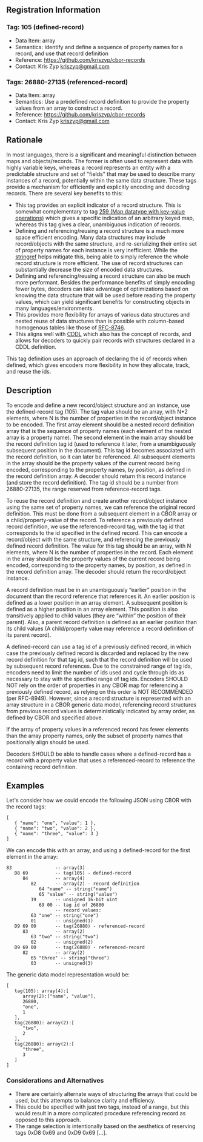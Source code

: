 ## Registration Information

### Tag: 105 (defined-record)
* Data Item: array
* Semantics: Identify and define a sequence of property names for a record, and use that record definition
* Reference: https://github.com/kriszyp/cbor-records
* Contact: Kris Zyp <kriszyp@gmail.com>

### Tags: 26880-27135 (referenced-record)
* Data Item: array
* Semantics: Use a predefined record definition to provide the property values from an array to construct a record.
* Reference: https://github.com/kriszyp/cbor-records
* Contact: Kris Zyp <kriszyp@gmail.com>

## Rationale

In most languages, there is a significant and meaningful distinction between maps and objects/records. The former is often used to represent data with highly variable keys, whereas a record represents an entity with a predictable structure and set of "fields" that may be used to describe many instances of a record, potentially within the same data structure. These tags provide a mechanism for efficiently and explicitly encoding and decoding records. There are several key benefits to this:
* This tag provides an explicit indicator of a record structure. This is somewhat complementary to tag [259 (Map datatype with key-value operations)](https://github.com/shanewholloway/js-cbor-codec/blob/master/docs/CBOR-259-spec--explicit-maps.md) which gives a specific indication of an arbitrary keyed map, whereas this tag gives a clear, unambiguous indication of records.
* Defining and referencing/reusing a record structure is a much more space efficient encoding. Many data structures may include record/objects with the same structure, and re-serializing their entire set of property names for each instance is very inefficient. While the [stringref](http://cbor.schmorp.de/stringref) helps mitigate this, being able to simply reference the whole record structure is more efficient. The use of record structures can substantially decrease the size of encoded data structures.
* Defining and referencing/reusing a record structure can also be much more performant. Besides the performance benefits of simply encoding fewer bytes, decoders can take advantage of optimizations based on knowing the data structure that will be used before reading the property values, which can yield significant benefits for constructing objects in many languages/environments.
* This provides more flexibility for arrays of various data structures and nested reuse of data structures than is possible with column-based homogenous tables like those of [RFC-8746](https://tools.ietf.org/html/rfc8746).
* This aligns well with [CDDL](https://tools.ietf.org/html/rfc8610) which also has the concept of records, and allows for decoders to quickly pair records with structures declared in a CDDL definition.

This tag definition uses an approach of declaring the id of records when defined, which gives encoders more flexibility in how they allocate, track, and reuse the ids.

## Description

To encode and define a new record/object structure and an instance, use the defined-record tag (105). The tag value should be an array, with N+2 elements, where N is the number of properties in the record/object instance to be encoded. The first array element should be a nested record definition array that is the sequence of property names (each element of the nested array is a property name). The second element in the main array should be the record definition tag id (used to reference it later, from a unambiguously subsequent position in the document). This tag id becomes associated with the record definition, so it can later be referenced. All subsequent elements in the array should be the property values of the current record being encoded, corresponding to the property names, by position, as defined in the record definition array. A decoder should return this record instance (and store the record definition). The tag id should be a number from 26880-27135, the range reserved from reference-record tags.

To reuse the record definition and create another record/object instance using the same set of property names, we can reference the original record definition. This must be done from a subsequent element in a CBOR array or a child/property-value of the record. To reference a previously defined record definition, we use the referenced-record tag, with the tag id that corresponds to the id specified in the defined record. This can encode a record/object with the same structure, and referencing the previously defined record definition. The value for this tag should be an array, with N elements, where N is the number of properties in the record. Each element in the array should be the property values of the current record being encoded, corresponding to the property names, by position, as defined in the record definition array. The decoder should return the record/object instance.

A record definition must be in an unambiguously “earlier” position in the document than the record reference that references it. An earlier position is defined as a lower position in an array element. A subsequent position is defined as a higher position in an array element. This position is also transitively applied to child values (they are “within” the position of their parent). Also, a parent record definition is defined as an earlier position than its child values (A child/property value may reference a record definition of its parent record).

A defined-record can use a tag id of a previously defined record, in which case the previously defined record is discarded and replaced by the new record definition for that tag id, such that the record definition will be used by subsequent record references. Due to the constrained range of tag ids, encoders need to limit the number of ids used and cycle through ids as necessary to stay with the specified range of tag ids. Encoders SHOULD NOT rely on the order of properties in any CBOR map for referencing a previously defined record, as relying on this order is NOT RECOMMENDED (per RFC-8949). However, since a record structure is represented with an array structure in a CBOR generic data model, referencing record structures from previous record values is deterministically indicated by array order, as defined by CBOR and specified above.

If the array of property values in a referenced record has fewer elements than the array property names, only the subset of property names that positionally align should be used.

Decoders SHOULD be able to handle cases where a defined-record has a record with a property value that uses a referenced-record to reference the containing record definition.

## Examples

Let's consider how we could encode the following JSON using CBOR with the record tags:
```
[
   { "name": "one", "value": 1 },
   { "name": "two", "value": 2 },
   { "name": "three", "value": 3 }
]
```
We can encode this with an array, and using a defined-record for the first element in the array:
```
83                -- array(3)
   D8 69          -- tag(105) - defined-record
      84          -- array(4)
         82       -- array(2) - record definition
            64 "name" -- string("name")
            65 "value" -- string("value")
         19       -- unsigned 16-bit uint
            69 00 -- tag id of 26880
                  -- record values:
         63 "one" -- string("one")
         01       -- unsigned(1)
   D9 69 00       -- tag(26880) - referenced-record
      83          -- array(2)
         63 "two" -- string("two")
         02       -- unsigned(2)
   D9 69 00       -- tag(26880) - referenced-record
      82          -- array(2)
         65 "three" -- string("three")
         03       -- unsigned(3)
```
The generic data model representation would be:
```
[
   tag(105): array(4):[
      array(2):["name", "value"],
      26880,
      "one",
      1
   ],
   tag(26880): array(2):[
      "two",
      2
   ],
   tag(26880): array(2):[
      "three",
      3
   ]
]
```
### Considerations and Alternatives

* There are certainly alternate ways of structuring the arrays that could be used, but this attempts to balance clarity and efficiency.
* This could be specified with just two tags, instead of a range, but this would result in a more complicated procedure referencing record as opposed to this approach.
* The range selection is intentionally based on the aesthetics of reserving tags 0xD8 0x69 and 0xD9 0x69 [...].

